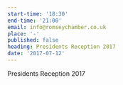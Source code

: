 ```yaml
---
start-time: '18:30'
end-time: '21:00'
email: info@romseychamber.co.uk
place: '-'
published: false
heading: Presidents Reception 2017
date: '2017-07-12'
---
```

Presidents Reception 2017


